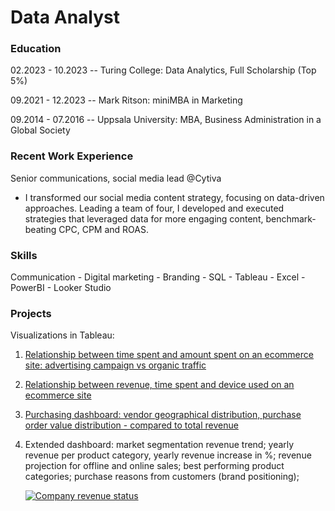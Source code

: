 # Data Analyst

### Education
02.2023 - 10.2023 -- Turing College: Data Analytics, Full Scholarship (Top 5%)

09.2021 - 12.2023 -- Mark Ritson: miniMBA in Marketing

09.2014 - 07.2016 -- Uppsala University: MBA, Business Administration in a Global Society 

### Recent Work Experience
Senior communications, social media lead @Cytiva
- I transformed our social media content strategy, focusing on data-driven approaches. Leading a team of four, I developed and executed strategies that leveraged data for more engaging content, benchmark-beating CPC, CPM and ROAS.

### Skills
Communication - Digital marketing - Branding - SQL - Tableau - Excel - PowerBI - Looker Studio

### Projects
Visualizations in Tableau:

1. [Relationship between time spent and amount spent on an ecommerce site: advertising campaign vs organic traffic](https://public.tableau.com/views/M4S2-CampaignsvsnotcampaignTimespentversusamountspent/Dashboard1?:language=en-US&:display_count=n&:origin=viz_share_link)
2. [Relationship between revenue, time spent and device used on an ecommerce site](https://public.tableau.com/views/M4S1-Graded-AK/Dashboard1?:language=en-US&:display_count=n&:origin=viz_share_link)
3. [Purchasing dashboard: vendor geographical distribution, purchase order value distribution - compared to total revenue](https://public.tableau.com/views/M2S2Presentation/Dashboard1?:language=en-US&:display_count=n&:origin=viz_share_link)
4. Extended dashboard: market segmentation revenue trend; yearly revenue per product category, yearly revenue increase in %; revenue projection for offline and online sales; best performing product categories; purchase reasons from customers (brand positioning);
   
   <div class='tableauPlaceholder' id='viz1695885953513' style='position: relative'><noscript><a href='#'><img alt='Company revenue status ' src='https:&#47;&#47;public.tableau.com&#47;static&#47;images&#47;M2&#47;M2S1Explanatory1&#47;Dashboard1&#47;1_rss.png' style='border: none' /></a></noscript><object class='tableauViz'  style='display:none;'><param name='host_url' value='https%3A%2F%2Fpublic.tableau.com%2F' /> <param name='embed_code_version' value='3' /> <param name='site_root' value='' /><param name='name' value='M2S1Explanatory1&#47;Dashboard1' /><param name='tabs' value='no' /><param name='toolbar' value='yes' /><param name='static_image' value='https:&#47;&#47;public.tableau.com&#47;static&#47;images&#47;M2&#47;M2S1Explanatory1&#47;Dashboard1&#47;1.png' /> <param name='animate_transition' value='yes' /><param name='display_static_image' value='yes' /><param name='display_spinner' value='yes' /><param name='display_overlay' value='yes' /><param name='display_count' value='yes' /><param name='language' value='en-US' /></object></div>                

